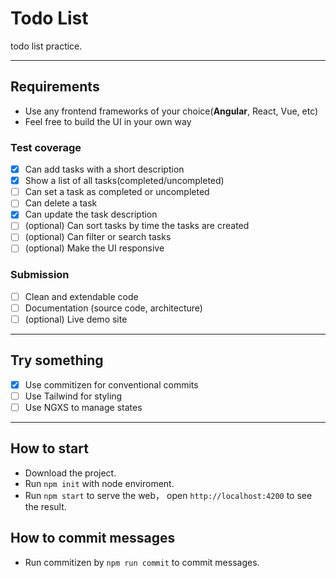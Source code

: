 # Todo List
todo list practice.

---
## Requirements
- Use any frontend frameworks of your choice(**Angular**, React, Vue, etc)
- Feel free to build the UI in your own way

### Test coverage
- [x] Can add tasks with a short description
- [x] Show a list of all tasks(completed/uncompleted)
- [ ] Can set a task as completed or uncompleted
- [ ] Can delete a task
- [x] Can update the task description
- [ ] (optional) Can sort tasks by time the tasks are created
- [ ] (optional) Can filter or search tasks
- [ ] (optional) Make the UI responsive 

### Submission
- [ ] Clean and extendable code
- [ ] Documentation (source code, architecture)
- [ ] (optional) Live demo site

---
## Try something
- [x] Use commitizen for conventional commits
- [ ] Use Tailwind for styling
- [ ] Use NGXS to manage states

---
## How to start
- Download the project.
- Run `npm init` with node enviroment.
- Run `npm start` to serve the web， open `http://localhost:4200` to see the result.

## How to commit messages
- Run commitizen by `npm run commit` to commit messages.
